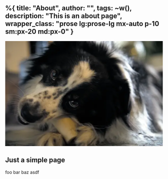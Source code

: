 %{
  title: "About",
  author: "",
  tags: ~w(),
  description: "This is an about page",
  wrapper_class: "prose lg:prose-lg mx-auto p-10 sm:px-20 md:px-0"
}
---

![Alt text](/assets/images/dog.webp)

## Just a simple page
foo bar baz asdf